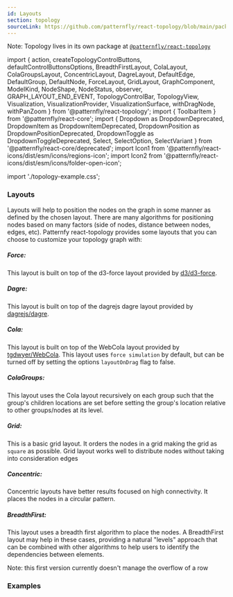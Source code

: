 ```yaml
---
id: Layouts
section: topology
sourceLink: https://github.com/patternfly/react-topology/blob/main/packages/module/patternfly-docs/content/examples/TopologyLayoutsDemo.tsx
---
```


Note: Topology lives in its own package at [`@patternfly/react-topology`](https://www.npmjs.com/package/@patternfly/react-topology)

import {
  action,
  createTopologyControlButtons,
  defaultControlButtonsOptions,
  BreadthFirstLayout,
  ColaLayout,
  ColaGroupsLayout,
  ConcentricLayout,
  DagreLayout,
  DefaultEdge,
  DefaultGroup,
  DefaultNode,
  ForceLayout,
  GridLayout,
  GraphComponent,
  ModelKind,
  NodeShape,
  NodeStatus,
  observer,
  GRAPH_LAYOUT_END_EVENT,
  TopologyControlBar,
  TopologyView,
  Visualization,
  VisualizationProvider,
  VisualizationSurface,
  withDragNode,
  withPanZoom
} from '@patternfly/react-topology';
import { ToolbarItem } from '@patternfly/react-core';
import {
	Dropdown as DropdownDeprecated,
	DropdownItem as DropdownItemDeprecated,
	DropdownPosition as DropdownPositionDeprecated,
	DropdownToggle as DropdownToggleDeprecated,
  Select,
	SelectOption,
	SelectVariant
} from '@patternfly/react-core/deprecated';
import Icon1 from '@patternfly/react-icons/dist/esm/icons/regions-icon';
import Icon2 from '@patternfly/react-icons/dist/esm/icons/folder-open-icon';

import './topology-example.css';

### Layouts
Layouts will help to position the nodes on the graph in some manner as defined by the chosen layout. There are many algorithms
for positioning nodes based on many factors (side of nodes, distance between nodes, edges, etc). Patternfy react-topology provides
some layouts that you can choose to customize your topology graph with:

##### Force:
This layout is built on top of the d3-force layout provided by [d3/d3-force](https://github.com/d3/d3-force).

##### Dagre:
This layout is built on top of the dagrejs dagre layout provided by [dagrejs/dagre](https://github.com/dagrejs/dagre).

##### Cola:
This layout is built on top of the WebCola layout provided by [tgdwyer/WebCola](://github.com/tgdwyer/WebCola). This layout uses `force simulation`
by default, but can be turned off by setting the options `layoutOnDrag` flag to false.

##### ColaGroups:
This layout uses the Cola layout recursively on each group such that the group's children locations are set before setting the group's location
relative to other groups/nodes at its level.

##### Grid:
This is a basic grid layout. It orders the nodes in a grid making the grid as `square` as possible.
Grid layout works well to distribute nodes without taking into consideration edges

##### Concentric:
Concentric layouts have better results focused on high connectivity. It places the nodes in a circular pattern.

##### BreadthFirst:
This layout uses a breadth first algorithm to place the nodes. A BreadthFirst layout may help in these cases, providing
a natural "levels" approach that can be combined with other algorithms to help users to identify the dependencies between elements.

Note: this first version currently doesn't manage the overflow of a row

### Examples
```ts file='./TopologyLayoutsDemo.tsx'
```
